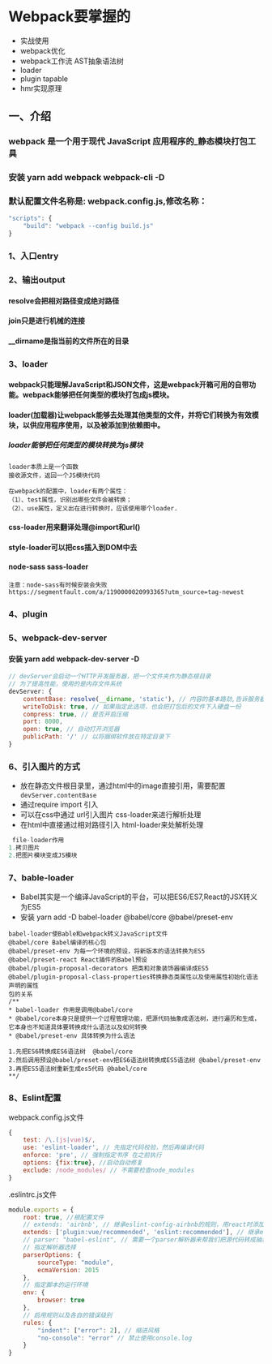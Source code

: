 <!--
 * @Author: Aiden
 * @Date: 2021-03-03 09:54:45
 * @LastEditTime: 2021-03-10 14:25:34
 * @LastEditors: Aiden
 * @Description: 
 * @FilePath: \technology\classify\webpack\webpack5.md
 * 可以输入预定的版权声明、个性签名、空行等
-->
# Webpack要掌握的
- 实战使用
- webpack优化
- webpack工作流  AST抽象语法树
- loader
- plugin tapable
- hmr实现原理

## 一、介绍
### webpack 是一个用于现代 JavaScript 应用程序的_静态模块打包工具
### 安装 yarn add webpack webpack-cli -D
### 默认配置文件名称是: webpack.config.js,修改名称：
```js
"scripts": {
    "build": "webpack --config build.js"
}
```
### 1、入口entry
### 2、输出output
#### resolve会把相对路径变成绝对路径
#### join只是进行机械的连接
#### __dirname是指当前的文件所在的目录
### 3、loader
#### webpack只能理解JavaScript和JSON文件，这是webpack开箱可用的自带功能。webpack能够把任何类型的模块打包成js模块。
#### loader(加载器)让webpack能够去处理其他类型的文件，并将它们转换为有效模块，以供应用程序使用，以及被添加到依赖图中。
##### loader能够把任何类型的模块转换为js模块
```
loader本质上是一个函数
接收源文件，返回一个JS模块代码
```
```
在webpack的配置中，loader有两个属性：
（1）、test属性，识别出哪些文件会被转换；
（2）、use属性，定义出在进行转换时，应该使用哪个loader.
```

#### css-loader用来翻译处理@import和url()
#### style-loader可以把css插入到DOM中去

#### node-sass sass-loader
```
注意：node-sass有时候安装会失败
https://segmentfault.com/a/1190000020993365?utm_source=tag-newest
```

### 4、plugin

### 5、webpack-dev-server
#### 安装 yarn add webpack-dev-server -D
```js
// devServer会启动一个HTTP开发服务器，把一个文件夹作为静态根目录
// 为了提高性能，使用的是内存文件系统
devServer: {
    contentBase: resolve(__dirname, 'static'), // 内容的基本路劲,告诉服务器内容的来源。仅在需要提供静态文件时才进行配置
    writeToDisk: true, // 如果指定此选项，也会把打包后的文件下入硬盘一份
    compress: true, // 是否开启压缩
    port: 8000,
    open: true, // 自动打开浏览器
    publicPath: '/' // 以将捆绑软件放在特定目录下
}
```

### 6、引入图片的方式
- 放在静态文件根目录里，通过html中的image直接引用，需要配置`devServer.contentBase`
- 通过require import 引入
- 可以在css中通过 url引入图片 css-loader来进行解析处理
- 在html中直接通过相对路径引入 html-loader来处解析处理

```js
 file-loader作用
1.拷贝图片
2.把图片模块变成JS模块
```

### 7、bable-loader
- Babel其实是一个编译JavaScript的平台，可以把ES6/ES7,React的JSX转义为ES5
- 安装 yarn add -D babel-loader @babel/core @babel/preset-env
```
babel-loader使Bable和webpack转义JavaScript文件
@babel/core Babel编译的核心包
@babel/preset-env 为每一个环境的预设，将新版本的语法转换为ES5
@babel/preset-react React插件的Babel预设
@babel/plugin-proposal-decorators 把类和对象装饰器编译成ES5
@babel/plugin-proposal-class-properties转换静态类属性以及使用属性初始化语法声明的属性
包的关系
/**
* babel-loader 作用是调用@babel/core
* @babel/core本身只是提供一个过程管理功能，把源代码抽象成语法树，进行遍历和生成，它本身也不知道具体要转换成什么语法以及如何转换
* @babel/preset-env 具体转换为什么语法

1.先把ES6转换成ES6语法树  @babel/core
2.然后调用预设@babel/preset-env把ES6语法树转换成ES5语法树 @babel/preset-env
3.再把ES5语法树重新生成es5代码 @babel/core
**/
```
### 8、Eslint配置
webpack.config.js文件
```js
{
    test: /\.(js|vue)$/,
    use: 'eslint-loader', // 先指定代码校验，然后再编译代码
    enforce: 'pre', // 强制指定书序 在之前执行
    options: {fix:true}, //启动自动修复
    exclude: /node_modules/ // 不需要检查node_modules
}
```

.eslintrc.js文件
```js
module.exports = {
    root: true, //根配置文件
    // extends: 'airbnb', // 继承eslint-config-airbnb的规则，用react时添加
    extends: ['plugin:vue/recommended', 'eslint:recommended'], // 继承eslint-plugin-vue规则
    // parser: "babel-eslint", // 需要一个parser解析器来帮我们把源代码转成抽象语法树
    // 指定解析器选择
    parserOptions: {
        sourceType: "module",
        ecmaVersion: 2015
    },
    // 指定脚本的运行环境
    env: {
        browser: true
    },
    // 启用规则以及各自的错误级别
    rules: {
        "indent": ["error": 2], // 缩进风格
        "no-console": "error" // 禁止使用console.log
    }
}
```

